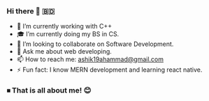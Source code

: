 ### Hi there 👋 🇧🇩


- 🔭 I’m currently working with C++
- 🎓 I’m currently doing my BS in CS.
- 👯 I’m looking to collaborate on Software Development.
- 💬 Ask me about web developing.
- 📫 How to reach me: ashik19ahammad@gmail.com 
- ⚡ Fun fact: I know MERN development and learning react native.


### ⏹ That is all about me! 😊
